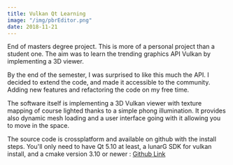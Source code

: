 ```yaml
---
title: Vulkan Qt Learning
image: "/img/pbrEditor.png"
date: 2018-11-21
---
```

End of masters degree project.
This is more of a personal project than a student one.
The aim was to learn the trending graphics API Vulkan by implementing a 3D viewer.


By the end of the semester, I was surprised to like this much the API. I decided to extend
the code,
and made it accessible to the community. Adding new features and refactoring the code on my
free time.


The software itself is implementing a 3D Vulkan viewer with texture mapping of course
lighted thanks to a simple phong illumination.
It provides also dynamic mesh loading and a user interface going with it allowing you to
move in the space.


The source code is crossplatform and available on github with the install steps. You'll only
need to have Qt 5.10 at least,
a lunarG SDK for vulkan install, and a cmake version 3.10 or newer : [Github Link](https://github.com/Rodousse/Arverne-Viewer/tree/development)

